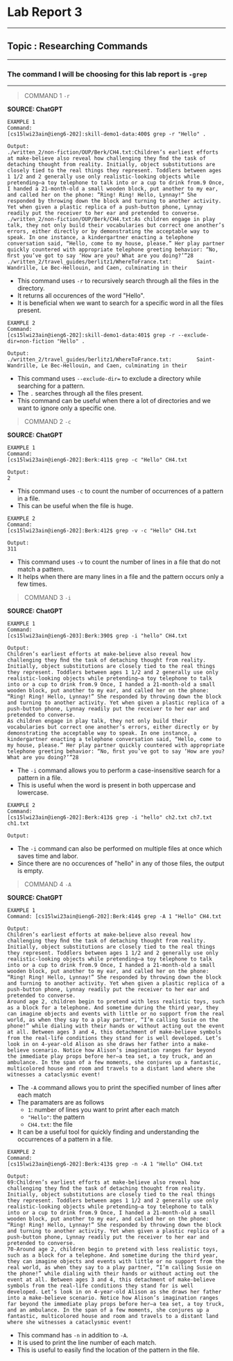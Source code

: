 # Lab Report 3
---
## Topic : Researching Commands
---
### The command I will be choosing for this lab report is `-grep`
---

> COMMAND 1 `-r`

**SOURCE: ChatGPT**

```
EXAMPLE 1 
Command: 
[cs15lwi23ain@ieng6-202]:skill-demo1-data:400$ grep -r "Hello" .

Output:
./written_2/non-fiction/OUP/Berk/CH4.txt:Children’s earliest efforts at make-believe also reveal how challenging they ﬁnd the task of detaching thought from reality. Initially, object substitutions are closely tied to the real things they represent. Toddlers between ages 1 1/2 and 2 generally use only realistic-looking objects while pretending—a toy telephone to talk into or a cup to drink from.9 Once, I handed a 21-month-old a small wooden block, put another to my ear, and called her on the phone: “Ring! Ring! Hello, Lynnay!” She responded by throwing down the block and turning to another activity. Yet when given a plastic replica of a push-button phone, Lynnay readily put the receiver to her ear and pretended to converse.
./written_2/non-fiction/OUP/Berk/CH4.txt:As children engage in play talk, they not only build their vocabularies but correct one another’s errors, either directly or by demonstrating the acceptable way to speak. In one instance, a kindergartner enacting a telephone conversation said, “Hello, come to my house, please.” Her play partner quickly countered with appropriate telephone greeting behavior: “No, ﬁrst you’ve got to say ‘How are you? What are you doing?’”28
./written_2/travel_guides/berlitz1/WhereToFrance.txt:        Saint-Wandrille, Le Bec-Hellouin, and Caen, culminating in their
```
- This command uses `-r` to recursively search through all the files in the directory.
- It returns all occurences of the word "Hello".
- It is beneficial when we want to search for a specific word in all the files present.

```
EXAMPLE 2
Command: 
[cs15lwi23ain@ieng6-202]:skill-demo1-data:401$ grep -r --exclude-dir=non-fiction "Hello" .

Output:
./written_2/travel_guides/berlitz1/WhereToFrance.txt:        Saint-Wandrille, Le Bec-Hellouin, and Caen, culminating in their
```
- This command uses `--exclude-dir=` to exclude a directory while searching for a pattern.
- The `.` searches through all the files present.
- This command can be useful when there a lot of directories and we want to ignore only a specific one.


> COMMAND 2 `-c`

**SOURCE: ChatGPT**

```
EXAMPLE 1
Command:
[cs15lwi23ain@ieng6-202]:Berk:411$ grep -c "Hello" CH4.txt

Output:
2
```
- This command uses `-c` to count the number of occurrences of a pattern in a file.
- This can be useful when the file is huge.

```
EXAMPLE 2
Command:
[cs15lwi23ain@ieng6-202]:Berk:412$ grep -v -c "Hello" CH4.txt

Output:
311
```
- This command uses `-v` to count the number of lines in a file that do not match a pattern.
- It helps when there are many lines in a file and the pattern occurs only a few times.


> COMMAND 3 `-i`

**SOURCE: ChatGPT**

```
EXAMPLE 1
Command:
[cs15lwi23ain@ieng6-203]:Berk:390$ grep -i "hello" CH4.txt

Output:
Children’s earliest efforts at make-believe also reveal how challenging they ﬁnd the task of detaching thought from reality. Initially, object substitutions are closely tied to the real things they represent. Toddlers between ages 1 1/2 and 2 generally use only realistic-looking objects while pretending—a toy telephone to talk into or a cup to drink from.9 Once, I handed a 21-month-old a small wooden block, put another to my ear, and called her on the phone: “Ring! Ring! Hello, Lynnay!” She responded by throwing down the block and turning to another activity. Yet when given a plastic replica of a push-button phone, Lynnay readily put the receiver to her ear and pretended to converse.
As children engage in play talk, they not only build their vocabularies but correct one another’s errors, either directly or by demonstrating the acceptable way to speak. In one instance, a kindergartner enacting a telephone conversation said, “Hello, come to my house, please.” Her play partner quickly countered with appropriate telephone greeting behavior: “No, ﬁrst you’ve got to say ‘How are you? What are you doing?’”28
```
- The `-i` command allows you to perform a case-insensitive search for a pattern in a file.
- This is useful when the word is present in both uppercase and lowercase.

```
EXAMPLE 2
Command:
[cs15lwi23ain@ieng6-202]:Berk:413$ grep -i "hello" ch2.txt ch7.txt ch1.txt

Output:

```
- The `-i` command can also be performed on multiple files at once which saves time and labor.
- Since there are no occurences of "hello" in any of those files, the output is empty.

> COMMAND 4 `-A`

**SOURCE: ChatGPT**

```
EXAMPLE 1
Command: [cs15lwi23ain@ieng6-202]:Berk:414$ grep -A 1 "Hello" CH4.txt

Output:
Children’s earliest efforts at make-believe also reveal how challenging they ﬁnd the task of detaching thought from reality. Initially, object substitutions are closely tied to the real things they represent. Toddlers between ages 1 1/2 and 2 generally use only realistic-looking objects while pretending—a toy telephone to talk into or a cup to drink from.9 Once, I handed a 21-month-old a small wooden block, put another to my ear, and called her on the phone: “Ring! Ring! Hello, Lynnay!” She responded by throwing down the block and turning to another activity. Yet when given a plastic replica of a push-button phone, Lynnay readily put the receiver to her ear and pretended to converse.
Around age 2, children begin to pretend with less realistic toys, such as a block for a telephone. And sometime during the third year, they can imagine objects and events with little or no support from the real world, as when they say to a play partner, “I’m calling Susie on the phone!” while dialing with their hands or without acting out the event at all. Between ages 3 and 4, this detachment of make-believe symbols from the real-life conditions they stand for is well developed. Let’s look in on 4-year-old Alison as she draws her father into a make-believe scenario. Notice how Alison’s imagination ranges far beyond the immediate play props before her—a tea set, a toy truck, and an ambulance. In the span of a few moments, she conjures up a fantastic, multicolored house and room and travels to a distant land where she witnesses a cataclysmic event!
```
- The `-A` command allows you to print the specified number of lines after each match
- The paramaters are as follows
    - `1`:  number of lines you want to print after each match
    - `"Hello"`: the pattern
    - `CH4.txt`: the file
- It can be a useful tool for quickly finding and understanding the occurrences of a pattern in a file.

```
EXAMPLE 2
Command:
[cs15lwi23ain@ieng6-202]:Berk:413$ grep -n -A 1 "Hello" CH4.txt

Output:
69:Children’s earliest efforts at make-believe also reveal how challenging they ﬁnd the task of detaching thought from reality. Initially, object substitutions are closely tied to the real things they represent. Toddlers between ages 1 1/2 and 2 generally use only realistic-looking objects while pretending—a toy telephone to talk into or a cup to drink from.9 Once, I handed a 21-month-old a small wooden block, put another to my ear, and called her on the phone: “Ring! Ring! Hello, Lynnay!” She responded by throwing down the block and turning to another activity. Yet when given a plastic replica of a push-button phone, Lynnay readily put the receiver to her ear and pretended to converse.
70-Around age 2, children begin to pretend with less realistic toys, such as a block for a telephone. And sometime during the third year, they can imagine objects and events with little or no support from the real world, as when they say to a play partner, “I’m calling Susie on the phone!” while dialing with their hands or without acting out the event at all. Between ages 3 and 4, this detachment of make-believe symbols from the real-life conditions they stand for is well developed. Let’s look in on 4-year-old Alison as she draws her father into a make-believe scenario. Notice how Alison’s imagination ranges far beyond the immediate play props before her—a tea set, a toy truck, and an ambulance. In the span of a few moments, she conjures up a fantastic, multicolored house and room and travels to a distant land where she witnesses a cataclysmic event!
```
- This command has `-n` in addition to `-A`.
- It is used to print the line number of each match.
- This is useful to easily find the location of the pattern in the file.
